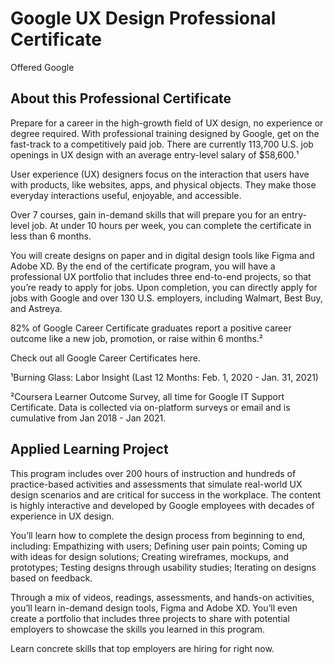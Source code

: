 # Google UX Design Professional Certificate
Offered Google

## About this Professional Certificate
Prepare for a career in the high-growth field of UX design, no experience or degree required. With professional training designed by Google, get on the fast-track to a competitively paid job. There are currently 113,700 U.S. job openings in UX design with an average entry-level salary of $58,600.¹

User experience (UX) designers focus on the interaction that users have with products, like websites, apps, and physical objects. They make those everyday interactions useful, enjoyable, and accessible.

Over 7 courses, gain in-demand skills that will prepare you for an entry-level job. At under 10 hours per week, you can complete the certificate in less than 6 months. 

You will create designs on paper and in digital design tools like Figma and Adobe XD. By the end of the certificate program, you will have a professional UX portfolio that includes three end-to-end projects, so that you’re ready to apply for jobs. Upon completion, you can directly apply for jobs with Google and over 130 U.S. employers, including Walmart, Best Buy, and Astreya.

82% of Google Career Certificate graduates report a positive career outcome like a new job, promotion, or raise within 6 months.²

Check out all Google Career Certificates here.

¹Burning Glass: Labor Insight (Last 12 Months: Feb. 1, 2020 - Jan. 31, 2021)

²Coursera Learner Outcome Survey, all time for Google IT Support Certificate. Data is collected via on-platform surveys or email and is cumulative from Jan 2018 - Jan 2021.

## Applied Learning Project
This program includes over 200 hours of instruction and hundreds of practice-based activities and assessments that simulate real-world UX design scenarios and are critical for success in the workplace. The content is highly interactive and developed by Google employees with decades of experience in UX design.

You’ll learn how to complete the design process from beginning to end, including: Empathizing with users; Defining user pain points; Coming up with ideas for design solutions; Creating wireframes, mockups, and prototypes; Testing designs through usability studies; Iterating on designs based on feedback.

Through a mix of videos, readings, assessments, and hands-on activities, you’ll learn in-demand design tools, Figma and Adobe XD. You’ll even create a portfolio that includes three projects to share with potential employers to showcase the skills you learned in this program.

Learn concrete skills that top employers are hiring for right now. 
